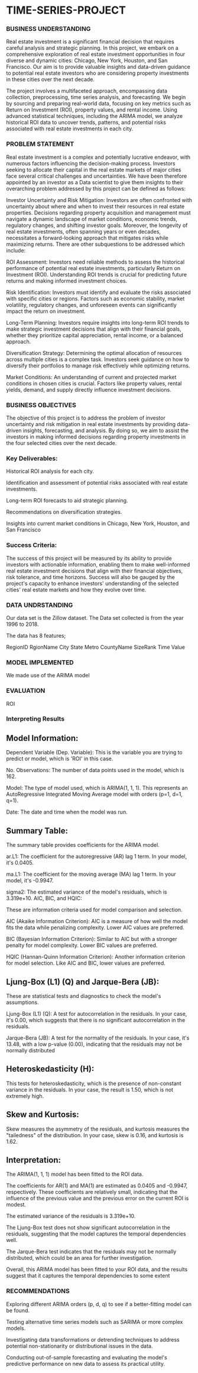 # TIME-SERIES-PROJECT
### BUSINESS UNDERSTANDING
Real estate investment is a significant financial decision that requires careful analysis and strategic planning. In this project, we embark on a comprehensive exploration of real estate investment opportunities in four diverse and dynamic cities: Chicago, New York, Houston, and San Francisco. Our aim is to provide valuable insights and data-driven guidance to potential real estate investors who are considering property investments in these cities over the next decade.

The project involves a multifaceted approach, encompassing data collection, preprocessing, time series analysis, and forecasting. We begin by sourcing and preparing real-world data, focusing on key metrics such as Return on Investment (ROI), property values, and rental income. Using advanced statistical techniques, including the ARIMA model, we analyze historical ROI data to uncover trends, patterns, and potential risks associated with real estate investments in each city.
### PROBLEM STATEMENT
Real estate investment is a complex and potentially lucrative endeavor, with numerous factors influencing the decision-making process. Investors seeking to allocate their capital in the real estate markets of major cities face several critical challenges and uncertainties. We have been therefore appointed by an investor as a Data scientist to give them insights to their overarching problem addressed by this project can be defined as follows:

Investor Uncertainty and Risk Mitigation: Investors are often confronted with uncertainty about where and when to invest their resources in real estate properties. Decisions regarding property acquisition and management must navigate a dynamic landscape of market conditions, economic trends, regulatory changes, and shifting investor goals. Moreover, the longevity of real estate investments, often spanning years or even decades, necessitates a forward-looking approach that mitigates risks while maximizing returns.
There are other subquestions to be addressed which include:

ROI Assessment: Investors need reliable methods to assess the historical performance of potential real estate investments, particularly Return on Investment (ROI). Understanding ROI trends is crucial for predicting future returns and making informed investment choices.

Risk Identification: Investors must identify and evaluate the risks associated with specific cities or regions. Factors such as economic stability, market volatility, regulatory changes, and unforeseen events can significantly impact the return on investment.

Long-Term Planning: Investors require insights into long-term ROI trends to make strategic investment decisions that align with their financial goals, whether they prioritize capital appreciation, rental income, or a balanced approach.

Diversification Strategy: Determining the optimal allocation of resources across multiple cities is a complex task. Investors seek guidance on how to diversify their portfolios to manage risk effectively while optimizing returns.

Market Conditions: An understanding of current and projected market conditions in chosen cities is crucial. Factors like property values, rental yields, demand, and supply directly influence investment decisions.
### BUSINESS OBJECTIVES
The objective of this project is to address the problem of investor uncertainty and risk mitigation in real estate investments by providing data-driven insights, forecasting, and analysis. By doing so, we aim to assist the investors in making informed decisions regarding property investments in the four selected cities over the next decade.
### Key Deliverables:

Historical ROI analysis for each city.

Identification and assessment of potential risks associated with real estate investments.

Long-term ROI forecasts to aid strategic planning.

Recommendations on diversification strategies.

Insights into current market conditions in Chicago, New York, Houston, and San Francisco
### Success Criteria:

The success of this project will be measured by its ability to provide investors with actionable information, enabling them to make well-informed real estate investment decisions that align with their financial objectives, risk tolerance, and time horizons. Success will also be gauged by the project's capacity to enhance investors' understanding of the selected cities' real estate markets and how they evolve over time.
###  DATA UNDRSTANDING

Our data set is the Zillow dataset. The Data set collected is from the year 1996 to 2018.

The data has 8 features;

RegionID
RgionName
City
State
Metro
CountyName
SizeRank
Time
Value
### MODEL IMPLEMENTED
We made use of the ARIMA model
### EVALUATION
ROI
### Interpreting Results
## Model Information:

Dependent Variable (Dep. Variable): This is the variable you are trying to predict or model, which is 'ROI' in this case.

No. Observations: The number of data points used in the model, which is 162.

Model: The type of model used, which is ARIMA(1, 1, 1). This represents an AutoRegressive Integrated Moving Average model with orders (p=1, d=1, q=1).

Date: The date and time when the model was run.


## Summary Table:

The summary table provides coefficients for the ARIMA model.

ar.L1: The coefficient for the autoregressive (AR) lag 1 term. In your model, it's 0.0405.

ma.L1: The coefficient for the moving average (MA) lag 1 term. In your model, it's -0.9947.

sigma2: The estimated variance of the model's residuals, which is 3.319e+10.
AIC, BIC, and HQIC:

These are information criteria used for model comparison and selection.

AIC (Akaike Information Criterion): AIC is a measure of how well the model fits the data while penalizing complexity. Lower AIC values are preferred.

BIC (Bayesian Information Criterion): Similar to AIC but with a stronger penalty for model complexity. Lower BIC values are preferred.

HQIC (Hannan-Quinn Information Criterion): Another information criterion for model selection. Like AIC and BIC, lower values are preferred.

## Ljung-Box (L1) (Q) and Jarque-Bera (JB):

These are statistical tests and diagnostics to check the model's assumptions.

Ljung-Box (L1) (Q): A test for autocorrelation in the residuals. In your case, it's 0.00, which suggests that there is no significant autocorrelation in the residuals.

Jarque-Bera (JB): A test for the normality of the residuals. In your case, it's 13.48, with a low p-value (0.00), indicating that the residuals may not be normally distributed
## Heteroskedasticity (H):

This tests for heteroskedasticity, which is the presence of non-constant variance in the residuals. In your case, the result is 1.50, which is not extremely high.

## Skew and Kurtosis:

Skew measures the asymmetry of the residuals, and kurtosis measures the "tailedness" of the distribution. In your case, skew is 0.16, and kurtosis is 1.62.

## Interpretation:

The ARIMA(1, 1, 1) model has been fitted to the ROI data.

The coefficients for AR(1) and MA(1) are estimated as 0.0405 and -0.9947, respectively. These coefficients are relatively small, indicating that the influence of the previous value and the previous error on the current ROI is modest.

The estimated variance of the residuals is 3.319e+10.

The Ljung-Box test does not show significant autocorrelation in the residuals, suggesting that the model captures the temporal dependencies well.

The Jarque-Bera test indicates that the residuals may not be normally distributed, which could be an area for further investigation.

Overall, this ARIMA model has been fitted to your ROI data, and the results suggest that it captures the temporal dependencies to some extent

### RECOMMENDATIONS

Exploring different ARIMA orders (p, d, q) to see if a better-fitting model can be found.

Testing alternative time series models such as SARIMA or more complex models.

Investigating data transformations or detrending techniques to address potential non-stationarity or distributional issues in the data.

Conducting out-of-sample forecasting and evaluating the model's predictive performance on new data to assess its practical utility.
